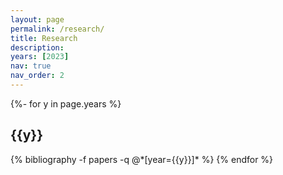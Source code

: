 ```yaml
---
layout: page
permalink: /research/
title: Research
description: 
years: [2023]
nav: true
nav_order: 2
---
```

<!-- _pages/Research.md -->
<div class="publications">

{%- for y in page.years %}
  <h2 class="year">{{y}}</h2>
  {% bibliography -f papers -q @*[year={{y}}]* %}
{% endfor %}

</div>
